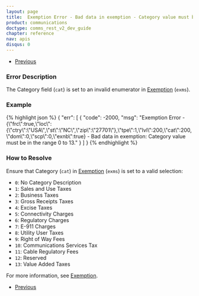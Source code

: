 ```yaml
---
layout: page
title:  Exemption Error - Bad data in exemption - Category value must be in the range 0 to 13
product: communications
doctype: comms_rest_v2_dev_guide
chapter: reference
nav: apis
disqus: 0
---
```


<ul class="pager">
  <li class="previous"><a href="/communications/dev-guide_rest_v2/reference/calculate-tax-errors/"><i class="glyphicon glyphicon-chevron-left"></i>Previous</a></li>
</ul>

<h3>Error Description</h3>
The Category field (<code>cat</code>) is set to an invalid enumerator in <a class="dev-guide-link" href="/communications/dev-guide_rest_v2/reference/exemption/">Exemption</a> (<code>exms</code>).

<h3>Example</h3>
{% highlight json %}
{
  "err": [
    {
      "code": -2000,
      "msg": "Exemption Error - {\"frc\":true,\"loc\":{\"ctry\":\"USA\",\"st\":\"NC\",\"zip\":\"27701\"},\"tpe\":1,\"lvl\":200,\"cat\":200,\"dom\":0,\"scp\":0,\"exnb\":true} - Bad data in exemption: Category value must be in the range 0 to 13."
    }
  ]
}
{% endhighlight %}

<h3>How to Resolve</h3>
Ensure that Category (<code>cat</code>) in <a class="dev-guide-link" href="/communications/dev-guide_rest_v2/reference/exemption/">Exemption</a> (<code>exms</code>) is set to a valid selection:
<ul class="dev-guide-list">
  <li><code>0</code>: No Category Description</li>
  <li><code>1</code>: Sales and Use Taxes</li>
  <li><code>2</code>: Business Taxes</li>
  <li><code>3</code>: Gross Receipts Taxes</li>
  <li><code>4</code>: Excise Taxes</li>
  <li><code>5</code>: Connectivity Charges</li>
  <li><code>6</code>: Regulatory Charges</li>
  <li><code>7</code>: E-911 Charges</li>
  <li><code>8</code>: Utility User Taxes</li>
  <li><code>9</code>: Right of Way Fees</li>
  <li><code>10</code>: Communications Services Tax</li>
  <li><code>11</code>: Cable Regulatory Fees</li>
  <li><code>12</code>: Reserved</li>
  <li><code>13</code>: Value Added Taxes</li>
</ul>

For more information, see <a class="dev-guide-link" href="/communications/dev-guide_rest_v2/customizing-transactions/sample-transactions/exemption/">Exemption</a>.

<ul class="pager">
  <li class="previous"><a href="/communications/dev-guide_rest_v2/reference/calculate-tax-errors/"><i class="glyphicon glyphicon-chevron-left"></i>Previous</a></li>
</ul>